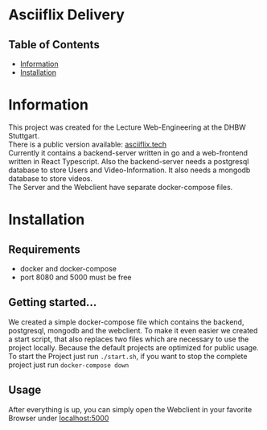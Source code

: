 # Asciiflix Delivery

## Table of Contents
- [Information](#information) 
- [Installation](#installation)

# Information
This project was created for the Lecture Web-Engineering at the DHBW Stuttgart. <br>
There is a public version available: [asciiflix.tech](https://asciiflix.tech) <br>
Currently it contains a backend-server written in go and a web-frontend written in React Typescript.
Also the backend-server needs a postgresql database to store Users and Video-Information. It also needs a mongodb database to store videos. <br>
The Server and the Webclient have separate docker-compose files.

# Installation
## Requirements
- docker and docker-compose
- port 8080 and 5000 must be free
## Getting started...
We created a simple docker-compose file which contains the backend, postgresql, mongodb and the webclient. To make it even easier we created a start script, that also replaces two files which are necessary to use the project locally. Because the default projects are optimized for public usage. <br>
To start the Project just run ``./start.sh``, if you want to stop the complete project just run ``docker-compose down``
## Usage
After everything is up, you can simply open the Webclient in your favorite Browser under [localhost:5000](http://localhost:5000)